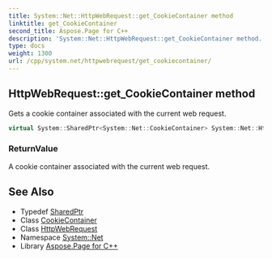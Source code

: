```yaml
---
title: System::Net::HttpWebRequest::get_CookieContainer method
linktitle: get_CookieContainer
second_title: Aspose.Page for C++
description: 'System::Net::HttpWebRequest::get_CookieContainer method. Gets a cookie container associated with the current web request in C++.'
type: docs
weight: 1300
url: /cpp/system.net/httpwebrequest/get_cookiecontainer/
---
```

## HttpWebRequest::get_CookieContainer method


Gets a cookie container associated with the current web request.

```cpp
virtual System::SharedPtr<System::Net::CookieContainer> System::Net::HttpWebRequest::get_CookieContainer()
```


### ReturnValue

A cookie container associated with the current web request.

## See Also

* Typedef [SharedPtr](../../../system/sharedptr/)
* Class [CookieContainer](../../cookiecontainer/)
* Class [HttpWebRequest](../)
* Namespace [System::Net](../../)
* Library [Aspose.Page for C++](../../../)
